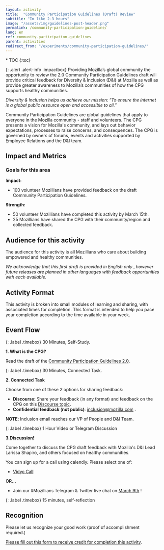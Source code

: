 ```yaml
---
layout: activity
title:  "Community Participation Guidelines (Draft) Review"
subtitle: "In like 2-3 hours"
image: "/assets/img/guidelines-post-header.png"
permalink: /community-participation-guideline/
lang: en
ref: community-participation-guidelines
parent: activities
redirect_from: "/experiments/community-participation-guidelines/"
---
```


<div class="col-md-3 pull-right" markdown="1">
* TOC
{:toc}
</div>

<div class="col-md-9" markdown="1">

{: .alert .alert-info .impactbox}
<span class="glyphicon glyphicon-ok-circle" aria-hidden="true"></span>Providing Mozilla’s global community the opportunity to review the 2.0 Community Participation Guidelines draft will provide critical feedback for Diversity & Inclusion (D&I) at Mozilla as well as provide greater awareness to Mozilla’s communities of how the CPG supports healthy communities.

*Diversity & Inclusion helps us achieve our mission:
”To ensure the Internet is a global public resource open and accessible to all.”*

Community Participation Guidelines are global guidelines that apply to everyone in the Mozilla community - staff and volunteers.   The CPG presents a vision for Mozilla's community, and lays out behavior expectations, processes to raise concerns, and consequences.  The CPG is governed by owners of forums, events and activities supported by Employee Relations and the D&I team.

## Impact and Metrics

### Goals for this area

__Impact:__

* 100 volunteer Mozillians have provided feedback on the draft Community Participation Guidelines.

__Strength:__

* 50 volunteer Mozillians have completed this activity by March 15th.
* 25 Mozillians have shared the CPG with their community/region and collected feedback.

## Audience for this activity

The audience for this activity is all Mozillians who care about building empowered and healthy communities.

*We acknowledge that this first draft is provided in English only , however future releases are planned in other languages with feedback opportunities with each available.*

## Activity Format

This activity is broken into small modules of learning and sharing, with associated times for completion.  This format is intended to  help you pace your completion according to the time available in your week.

## Event Flow

{: .label .timebox}
<span class="glyphicon glyphicon-time" aria-hidden="true"></span> 30 Minutes, Self-Study.


**1. What is the CPG?**

 Read the draft of the [Community Participation Guidelines 2.0](https://docs.google.com/document/d/1sElGXuZ0W31iPshvmj0CR2f6woF6V8wqrrJHzJ0pnpU/edit#heading=h.rf21kwgxk0hb).

{: .label .timebox}
<span class="glyphicon glyphicon-time" aria-hidden="true"></span> 30 Minutes, Connected Task.

**2. Connected Task**

Choose from one of these 2 options for sharing feedback:

* **Discourse**: Share your feedback (in any format) and feedback on the CPG on this [Discourse topic](https://discourse.mozilla-community.org/t/community-participation-guidelines-draft-community-feedback/13816).
* **Confidential feedback (not public)**: inclusion@mozilla.com .

**NOTE**: Inclusion email reaches our VP of People and D&I Team.

{: .label .timebox}
<span class="glyphicon glyphicon-time" aria-hidden="true"></span> 1 Hour Video or Telegram Discussion

**3.Discussion!**

Come together to discuss the CPG draft feedback with Mozilla's D&I Lead Larissa Shapiro, and others focused on healthy communities.

You can sign up for a call using calendly.  Please select one of:

* [Vidyo Call](https://calendly.com/eirwin/cpg-face-to-face-call-vidyo/02-23-2017)

**OR...**

* Join our #Mozillians Telegram & Twitter live chat on [March 9th](https://www.timeanddate.com/worldclock/fixedtime.html?msg=CPG+Telegram+%26+Twitter+Chat&iso=20170309T07&p1=1091&ah=1) !

{: .label .timebox}
<span class="glyphicon glyphicon-time" aria-hidden="true"></span>
15 minutes, self-reflection


## Recognition

 Please let us recognize your good work (proof of accomplishment required.)

[Please fill out this form  to receive credit for completion this activity](https://docs.google.com/a/mozilla.com/forms/d/e/1FAIpQLSfXbZrra9m4V6Rf_8wKHuWRkeB6nVwaGhwrgWPibZc1uAqtXA/viewform).
</div>
